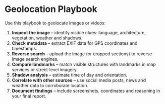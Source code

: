 # Geolocation Playbook

Use this playbook to geolocate images or videos:

1. **Inspect the image** – identify visible clues: language, architecture, vegetation, weather and shadows.  
2. **Check metadata** – extract EXIF data for GPS coordinates and timestamps.  
3. **Reverse search** – upload the image (or cropped sections) to reverse image search engines.  
4. **Compare landmarks** – match visible structures with landmarks in map services or street‑level imagery.  
5. **Shadow analysis** – estimate time of day and orientation.  
6. **Correlate with other sources** – use social media posts, news and weather data to corroborate location.  
7. **Document findings** – include screenshots, coordinates and reasoning in your final report.
